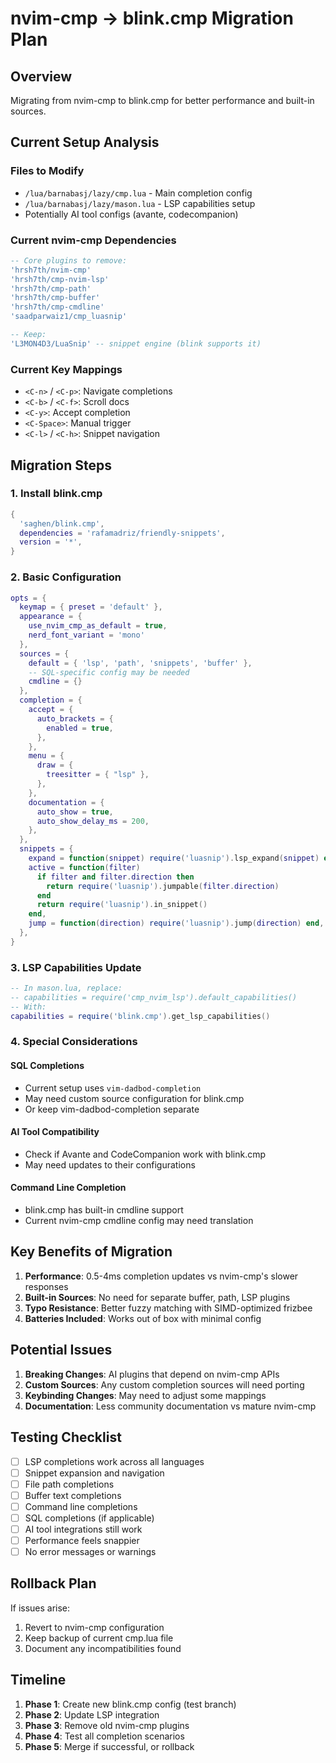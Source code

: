 # nvim-cmp → blink.cmp Migration Plan

## Overview
Migrating from nvim-cmp to blink.cmp for better performance and built-in sources.

## Current Setup Analysis

### Files to Modify
- `/lua/barnabasj/lazy/cmp.lua` - Main completion config
- `/lua/barnabasj/lazy/mason.lua` - LSP capabilities setup
- Potentially AI tool configs (avante, codecompanion)

### Current nvim-cmp Dependencies
```lua
-- Core plugins to remove:
'hrsh7th/nvim-cmp'
'hrsh7th/cmp-nvim-lsp'
'hrsh7th/cmp-path'
'hrsh7th/cmp-buffer'
'hrsh7th/cmp-cmdline'
'saadparwaiz1/cmp_luasnip'

-- Keep:
'L3MON4D3/LuaSnip' -- snippet engine (blink supports it)
```

### Current Key Mappings
- `<C-n>` / `<C-p>`: Navigate completions
- `<C-b>` / `<C-f>`: Scroll docs
- `<C-y>`: Accept completion
- `<C-Space>`: Manual trigger
- `<C-l>` / `<C-h>`: Snippet navigation

## Migration Steps

### 1. Install blink.cmp
```lua
{
  'saghen/blink.cmp',
  dependencies = 'rafamadriz/friendly-snippets',
  version = '*',
}
```

### 2. Basic Configuration
```lua
opts = {
  keymap = { preset = 'default' },
  appearance = {
    use_nvim_cmp_as_default = true,
    nerd_font_variant = 'mono'
  },
  sources = {
    default = { 'lsp', 'path', 'snippets', 'buffer' },
    -- SQL-specific config may be needed
    cmdline = {}
  },
  completion = {
    accept = {
      auto_brackets = {
        enabled = true,
      },
    },
    menu = {
      draw = {
        treesitter = { "lsp" },
      },
    },
    documentation = {
      auto_show = true,
      auto_show_delay_ms = 200,
    },
  },
  snippets = {
    expand = function(snippet) require('luasnip').lsp_expand(snippet) end,
    active = function(filter)
      if filter and filter.direction then
        return require('luasnip').jumpable(filter.direction)
      end
      return require('luasnip').in_snippet()
    end,
    jump = function(direction) require('luasnip').jump(direction) end,
  },
}
```

### 3. LSP Capabilities Update
```lua
-- In mason.lua, replace:
-- capabilities = require('cmp_nvim_lsp').default_capabilities()
-- With:
capabilities = require('blink.cmp').get_lsp_capabilities()
```

### 4. Special Considerations

#### SQL Completions
- Current setup uses `vim-dadbod-completion`
- May need custom source configuration for blink.cmp
- Or keep vim-dadbod-completion separate

#### AI Tool Compatibility
- Check if Avante and CodeCompanion work with blink.cmp
- May need updates to their configurations

#### Command Line Completion
- blink.cmp has built-in cmdline support
- Current nvim-cmp cmdline config may need translation

## Key Benefits of Migration

1. **Performance**: 0.5-4ms completion updates vs nvim-cmp's slower responses
2. **Built-in Sources**: No need for separate buffer, path, LSP plugins
3. **Typo Resistance**: Better fuzzy matching with SIMD-optimized frizbee
4. **Batteries Included**: Works out of box with minimal config

## Potential Issues

1. **Breaking Changes**: AI plugins that depend on nvim-cmp APIs
2. **Custom Sources**: Any custom completion sources will need porting
3. **Keybinding Changes**: May need to adjust some mappings
4. **Documentation**: Less community documentation vs mature nvim-cmp

## Testing Checklist

- [ ] LSP completions work across all languages
- [ ] Snippet expansion and navigation
- [ ] File path completions
- [ ] Buffer text completions
- [ ] Command line completions
- [ ] SQL completions (if applicable)
- [ ] AI tool integrations still work
- [ ] Performance feels snappier
- [ ] No error messages or warnings

## Rollback Plan

If issues arise:
1. Revert to nvim-cmp configuration
2. Keep backup of current cmp.lua file
3. Document any incompatibilities found

## Timeline

1. **Phase 1**: Create new blink.cmp config (test branch)
2. **Phase 2**: Update LSP integration
3. **Phase 3**: Remove old nvim-cmp plugins
4. **Phase 4**: Test all completion scenarios
5. **Phase 5**: Merge if successful, or rollback